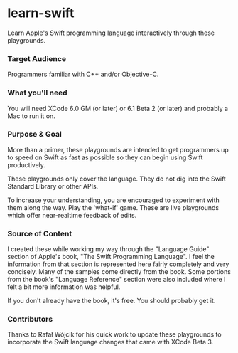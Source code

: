 learn-swift
===========

Learn Apple's Swift programming language interactively through these playgrounds.

### Target Audience

  Programmers familiar with C++ and/or Objective-C.

### What you'll need

  You will need XCode 6.0 GM (or later) or 6.1 Beta 2 (or later) and probably
  a Mac to run it on.

### Purpose & Goal

  More than a primer, these playgrounds are intended to get programmers up to
  speed on Swift as fast as possible so they can begin using Swift productively.

  These playgrounds only cover the language. They do not dig into the Swift 
  Standard Library or other APIs.

  To increase your understanding, you are encouraged to experiment with them
  along the way. Play the 'what-if' game. These are live playgrounds which offer
  near-realtime feedback of edits.

### Source of Content

  I created these while working my way through the "Language Guide" section of
  Apple's book, "The Swift Programming Language". I feel the information from
  that section is represented here fairly completely and very concisely. Many
  of the samples come directly from the book. Some portions from the book's
  "Language Reference" section were also included where I felt a bit more
  information was helpful.

  If you don't already have the book, it's free. You should probably get it.

### Contributors

  Thanks to Rafał Wójcik for his quick work to update these playgrounds to
  incorporate the Swift language changes that came with XCode Beta 3.
